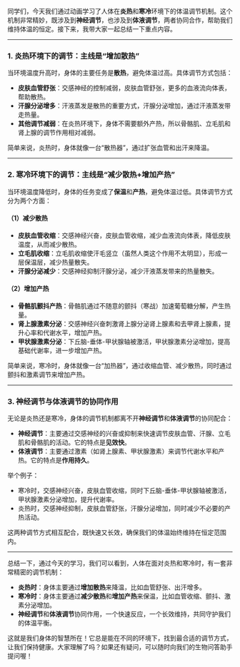 同学们，今天我们通过动画学习了人体在**炎热**和**寒冷**环境下的体温调节机制。这个机制非常精妙，既涉及到**神经调节**，也涉及到**体液调节**，两者协同合作，帮助我们维持体温的恒定。接下来，我带大家一起总结一下重点内容。

---

### 1. **炎热环境下的调节：主线是“增加散热”**
当环境温度升高时，身体的主要任务是**散热**，避免体温过高。具体调节方式包括：
- **皮肤血管舒张**：交感神经的控制减弱，皮肤血管舒张，更多的血液流向体表，帮助散热。
- **汗腺分泌增多**：汗液蒸发是散热的重要方式，汗腺分泌增加，通过汗液蒸发带走热量。
- **其他调节减弱**：在炎热环境下，身体不需要额外产热，所以骨骼肌、立毛肌和肾上腺的调节作用相对减弱。

简单来说，炎热时，身体就像一台“散热器”，通过扩张血管和出汗来降温。

---

### 2. **寒冷环境下的调节：主线是“减少散热+增加产热”**
当环境温度降低时，身体的任务变成了**保温**和**产热**，避免体温过低。具体调节方式分为两个方面：

#### （1）**减少散热**
- **皮肤血管收缩**：交感神经兴奋，皮肤血管收缩，减少血液流向体表，降低皮肤温度，从而减少散热。
- **立毛肌收缩**：立毛肌收缩使汗毛竖立（虽然人类这个作用不太明显），形成一层保温层，减少热量散失。
- **汗腺分泌减少**：交感神经抑制汗腺分泌，减少汗液蒸发带来的热量散失。

#### （2）**增加产热**
- **骨骼肌颤抖产热**：骨骼肌通过不随意的颤抖（寒战）加速葡萄糖分解，产生热量。
- **肾上腺激素分泌**：交感神经兴奋刺激肾上腺分泌肾上腺素和去甲肾上腺素，提升心率和代谢水平，增加产热。
- **甲状腺激素分泌**：下丘脑-垂体-甲状腺轴被激活，甲状腺激素分泌增加，提高基础代谢率，进一步增加产热。

简单来说，寒冷时，身体就像一台“加热器”，通过收缩血管、减少散热，同时通过颤抖和激素调节来增加产热。

---

### 3. **神经调节与体液调节的协同作用**
无论是炎热还是寒冷，身体的调节机制都离不开**神经调节**和**体液调节**的协同配合：
- **神经调节**：主要通过交感神经的兴奋或抑制来快速调节皮肤血管、汗腺、立毛肌和骨骼肌的活动。它的特点是**见效快**。
- **体液调节**：主要通过激素（如肾上腺素、甲状腺激素）来调节代谢水平和产热。它的特点是**作用持久**。

举个例子：
- 寒冷时，交感神经兴奋，皮肤血管收缩，同时下丘脑-垂体-甲状腺轴被激活，甲状腺激素分泌增加，提升代谢率。
- 炎热时，交感神经抑制，皮肤血管舒张，汗腺分泌增加，同时减少不必要的产热活动。

这两种调节方式相互配合，既快速又长效，确保我们的体温始终维持在恒定范围内。

---


总结一下，通过今天的学习，我们可以看到，人体在面对炎热和寒冷时，有一套非常精密的调节机制：
- **炎热时**：身体主要通过**增加散热**来降温，比如血管舒张、出汗增多。
- **寒冷时**：身体主要通过**减少散热**和**增加产热**来保温，比如血管收缩、颤抖、激素分泌增加。
- **神经调节**和**体液调节**协同作用，一个快速反应，一个长效维持，共同守护我们的体温平衡。

这就是我们身体的智慧所在！它总是能在不同的环境下，找到最合适的调节方式，让我们保持健康。大家理解了吗？如果还有疑问，可以随时向我们的生物问答助手提问喔！